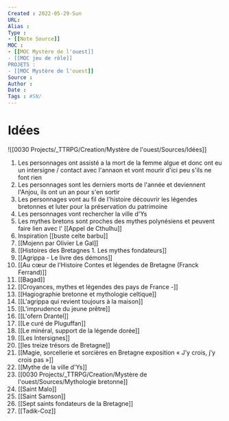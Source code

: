 ```yaml
---
Created : 2022-05-29-Sun
URL:
Alias :
Type : 
- [[Note Source]]
MOC : 
- [[MOC Mystère de l'ouest]]
- [[MOC jeu de rôle]]
PROJETS : 
- [[MOC Mystère de l'ouest]]
Source :
Author :
Date :
Tags : #SN/
---
```


# Idées
![[0030 Projects/_TTRPG/Creation/Mystère de l'ouest/Sources/Idées]]


1. Les personnages ont assisté a la mort de la femme algue et donc ont eu un intersigne / contact avec l'annaon et vont mourir d'ici peu s'ils ne font rien 
2. Les personnages sont les derniers morts de l'année et deviennent l'Anjou, ils ont un an pour s'en sortir
3. Les personnages vont au fil de l'histoire découvrir les légendes bretonnes et luter pour la préservation du patrimoine 
4. Les personnages vont rechercher la ville d'Ys
5. Les mythes bretons sont proches des mythes polynésiens et peuvent faire lien avec l' [[Appel de Cthulhu]]
6. Inspiration [[buste celte barbu]]
7. [[Mojenn par Olivier Le Gal]]
8. [[Histoires des Bretagnes 1. Les mythes fondateurs]]
9. [[Agrippa - Le livre des démons]]
10. [[Au cœur de l'Histoire Contes et légendes de Bretagne (Franck Ferrand)]]
11. [[Bagad]]
12. [[Croyances, mythes et légendes des pays de France -]]
13. [[Hagiographie bretonne et mythologie celtique]]
14. [[L'agrippa qui revient toujours à la maison]]
15. [[L'imprudence du jeune prêtre]]
16. [[L'ofern Drantel]]
17. [[Le curé de Pluguffan]]
18. [[Le minéral, support de la légende dorée]]
19. [[Les Intersignes]]
20. [[les treize trésors de Bretagne]]
21. [[Magie, sorcellerie et sorcières en Bretagne  exposition « J’y crois, j’y crois pas »]]
22. [[Mythe de la ville d'Ys]]
23. [[0030 Projects/_TTRPG/Creation/Mystère de l'ouest/Sources/Mythologie bretonne]]
24. [[Saint Malo]]
25. [[Saint Samson]]
26. [[Sept saints fondateurs de la Bretagne]]
27. [[Tadik-Coz]]
